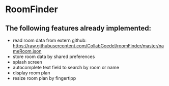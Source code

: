RoomFinder
==========

## The following features already implemented:

- read room data from extern github: https://raw.githubusercontent.com/CollabGoedel/roomFinder/master/nameRoom.json
- store room data by shared preferences
- splash screen
- autocomplete text field to search by room or name
- display room plan
- resize room plan by fingertipp

